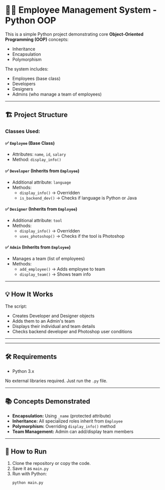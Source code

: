 # 🧑‍💼 Employee Management System - Python OOP

This is a simple Python project demonstrating core **Object-Oriented Programming (OOP)** concepts:
- Inheritance
- Encapsulation
- Polymorphism

The system includes:
- Employees (base class)
- Developers
- Designers
- Admins (who manage a team of employees)

---

## 🏗️ Project Structure

### Classes Used:

#### ✅ `Employee` (Base Class)
- Attributes: `name`, `id`, `salary`
- Method: `display_info()`

#### ✅ `Developer` (Inherits from `Employee`)
- Additional attribute: `language`
- Methods:
  - `display_info()` → Overridden
  - `is_backend_dev()` → Checks if language is Python or Java

#### ✅ `Designer` (Inherits from `Employee`)
- Additional attribute: `tool`
- Methods:
  - `display_info()` → Overridden
  - `uses_photoshop()` → Checks if the tool is Photoshop

#### ✅ `Admin` (Inherits from `Employee`)
- Manages a team (list of employees)
- Methods:
  - `add_employee()` → Adds employee to team
  - `display_team()` → Shows team info

---

## 💡 How It Works

The script:
- Creates Developer and Designer objects
- Adds them to an Admin's team
- Displays their individual and team details
- Checks backend developer and Photoshop user conditions

---


---

## 🛠️ Requirements

- Python 3.x

No external libraries required. Just run the `.py` file.

---

## 📚 Concepts Demonstrated

- **Encapsulation:** Using `_name` (protected attribute)
- **Inheritance:** All specialized roles inherit from `Employee`
- **Polymorphism:** Overriding `display_info()` method
- **Team Management:** Admin can add/display team members

---

## 📂 How to Run

1. Clone the repository or copy the code.
2. Save it as `main.py`
3. Run with Python:
   ```bash
   python main.py

